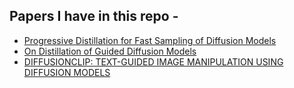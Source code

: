 ## Papers I have in this repo - 

- [Progressive Distillation for Fast Sampling of Diffusion Models](https://arxiv.org/abs/2202.00512)
- [On Distillation of Guided Diffusion Models](https://arxiv.org/abs/2210.03142)
- [DIFFUSIONCLIP: TEXT-GUIDED IMAGE MANIPULATION USING DIFFUSION MODELS](https://arxiv.org/pdf/2110.02711v1.pdf)